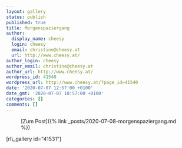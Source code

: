 ```yaml
---
layout: gallery
status: publish
published: true
title: Morgenspaziergang
author:
  display_name: cheesy
  login: cheesy
  email: christine@cheesy.at
  url: http://www.cheesy.at/
author_login: cheesy
author_email: christine@cheesy.at
author_url: http://www.cheesy.at/
wordpress_id: 41540
wordpress_url: http://www.cheesy.at/?page_id=41540
date: '2020-07-07 12:57:00 +0100'
date_gmt: '2020-07-07 10:57:00 +0100'
categories: []
comments: []
---
```

<!-- wp:core-embed/wordpress {"url":"http://www.cheesy.at/2020/07/morgenspaziergang/","type":"rich","providerNameSlug":"cheesy-at","className":""} -->
<figure class="wp-block-embed-wordpress wp-block-embed is-type-rich is-provider-cheesy-at">
<div class="wp-block-embed__wrapper">
[Zum Post]({% link _posts/2020-07-08-morgenspaziergang.md %})
</div>
</figure>
<!-- /wp:core-embed/wordpress -->
<!-- wp:paragraph -->
[rl\_gallery id="41531"]
<!-- /wp:paragraph -->
